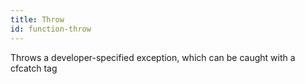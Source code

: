 ```yaml
---
title: Throw
id: function-throw
---
```


Throws a developer-specified exception, which can be caught with a cfcatch tag
